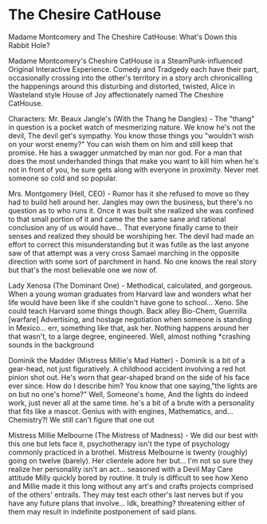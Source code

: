 # The Chesire CatHouse
Madame Montcomery and The Cheshire CatHouse: What's Down this Rabbit Hole?

Madame Montcomery's Cheshire CatHouse is a SteamPunk-influenced Original Interactive Experience. Comedy and Tradgedy each have their part, occasionally crossing into the other's territory in a story arch chronicalling the happenings around this disturbing and distorted, twisted, Alice in Wasteland style House of Joy affectionately named The Cheshire CatHouse.

Characters:
Mr. Beaux Jangle's (With the Thang he Dangles) - The "thang" in question is a pocket watch of mesmerizing nature. We know he's not the devil, The devil get's sympathy. You know those things you "wouldn't wish on your worst enemy?" You can wish them on him and still keep that promise. He has a swagger unmatched by man nor god. For a man that does the most underhanded things that make you want to kill him when he's not in front of you, he sure gets along with everyone in proximity. Never met someone so cold and so popular.  

Mrs. Montgomery (Hell, CEO) - Rumor has it she refused to move so they had to build hell around her. Jangles may own the business, but there's no question as to who runs it. Once it was built she realized she was confined to that small portion of it and came the the same sane and rational conclusion any of us would have... That everyone finally came to their senses and realized they should be worshiping her. The devil had made an effort to correct this misunderstanding but it was futile as the last anyone saw of that attempt was a very cross Samael marching in the opposite direction with some sort of parchment in hand. No one knows the real story but that's the most believable one we now of. 

Lady Xenosa (The Dominant One) - Methodical, calculated, and gorgeous. When a young woman graduates from Harvard law and wonders what her life would have been like if she couldn't have gone to school... Xeno. She could teach Harvard some things though. Back alley Bio-Chem, Guerrilla [warfare] Advertising, and hostage negotiation when someone is standing in Mexico... err, something like that, ask her.  Nothing happens around her that wasn't, to a large degree, engineered. Well, almost nothing *crashing sounds in the background 

Dominik the Madder (Mistress Millie's Mad Hatter) - Dominik is a bit of a gear-head, not just figuratively. A childhood accident involving a red hot pinion shot out. He's worn that gear-shaped brand on the side of his face ever since. How do I describe him? You know that one saying,"the lights are on but no one's home?" Well, Someone's home, And the lights do indeed work, just never all at the same time. he's a bit of a brute with a personality that fits like a mascot. Genius with with engines, Mathematics, and... Chemistry?! We still can't figure that one out

Mistress Millie Melbourne (The Mistress of Madness) - We did our best with this one but lets face it, psychotherapy isn't the type of psychology commonly practiced in a brothel. Mistress Melbourne is twenty (roughly) going on twelve (barely). Her clientele adore her but... I'm not so sure they realize her personality isn't an act... seasoned with a Devil May Care attitude Milly quickly bored by routine. It truly is difficult to see how Xeno and Millie made it this long without any art's and crafts projects comprised of the others' entrails. They may test each other's last nerves but if you have any future plans that involve... Idk, breathing? threatening either of them may result in indefinite postponement of said plans.
